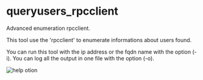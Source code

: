 # queryusers_rpcclient

Advanced enumeration rpcclient.

This tool use the 'rpcclient' to enumerate informations about users found.

You can run this tool with the ip address or the fqdn name with the option (- i).
You can log all the output in one file with the option (-o).

![help otion](screenshot/help.gif)
